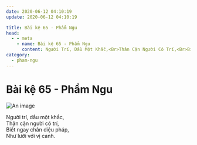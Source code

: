 ```yaml
---
date: 2020-06-12 04:10:19
update: 2020-06-12 04:10:19

title: Bài kệ 65 - Phẩm Ngu
head:
  - - meta
    - name: Bài kệ 65 - Phẩm Ngu
      content: Người Trí, Dầu Một Khắc,<Br>Thân Cận Người Có Trí,<Br>Biết Ngay Chân Diệu Pháp,<Br>Như Lưỡi Với Vị Canh.<Br>
category:
  - pham-ngu
---
```


# Bài kệ 65 - Phẩm Ngu

![An image](/img/pham-ngu/pham-ngu-065.jpg)

Người trí, dầu một khắc,<br>Thân cận người có trí,<br>Biết ngay chân diệu pháp,<br>Như lưỡi với vị canh.<br>
